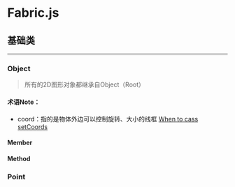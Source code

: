 # Fabric.js

## 基础类
---------
### Object

> 所有的2D图形对象都继承自Object（Root）

#### 术语Note：

- coord：指的是物体外边可以控制旋转、大小的线框 [When to cass setCoords](https://github.com/fabricjs/fabric.js/wiki/When-to-call-setCoords)

#### Member


#### Method

### Point